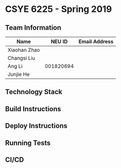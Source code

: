 # CSYE 6225 - Spring 2019

## Team Information

| Name | NEU ID | Email Address |
| --- | --- | --- |
| Xiaohan Zhao | | |
| Changsi Liu | | |
| Ang Li | 001820694 | |
| Junjie He | | |

## Technology Stack


## Build Instructions


## Deploy Instructions


## Running Tests


## CI/CD


